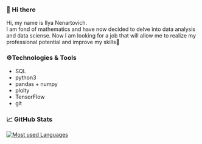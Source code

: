 ### 👋 Hi there  
Hi, my name is Ilya Nenartovich.  
I am fond of mathematics and have now decided to delve into data analysis and data sciense. Now I am looking for a job that will allow me to realize my professional potential and improve my skills💪

### ⚙️Technologies & Tools
- SQL
- python3
- pandas + numpy
- plolty
- TensorFlow
- git

### 📈 GitHub Stats
[![Most used Languages](https://github-readme-stats.vercel.app/api/top-langs/?username=iilyazakos&layout=compact)](https://github.com/anuraghazra/github-readme-stats)
